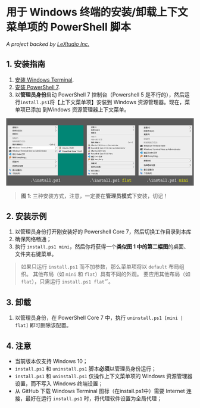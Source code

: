 # 用于 Windows 终端的安装/卸载上下文菜单项的 PowerShell 脚本

*A project backed by [LeXtudio Inc.](https://www.lextudio.com)*

## 1. 安装指南

1. [安装 Windows Terminal](https://github.com/microsoft/terminal).
1. [安装 PowerShell 7](https://docs.microsoft.com/en-us/powershell/scripting/install/installing-powershell-core-on-windows?view=powershell-7).
1. 以**管理员身份**启动 PowerShell 7 控制台（Powershell 5 是不行的），然后运行`install.ps1`将【上下文菜单项】安装到 Windows 资源管理器。现在，菜单项已添加 到Windows 资源管理器上下文菜单。

![mini layout](img/all_in_one.jpg)
> **图 1**: 三种安装方式，注意，一定要在**管理员模式**下安装，切记！

## 2. 安装示例

1. 以管理员身份打开刚安装好的 Powershell Core 7，然后切换工作目录到本库
2. 确保网络畅通；
3. 执行 `install.ps1 mini`，然后你将获得一个**类似图 1 中的第二幅图**的桌面、文件夹右键菜单。

> 如果只运行 `install.ps1` 而不加参数，那么菜单项将以 `default` 布局组织。 其他布局（如 `mini` 和 `flat`）具有不同的外观。 要应用其他布局（如 `flat`），只需运行 `install.ps1 flat`”`。

## 3. 卸载

1. 以管理员身份，在 PowerShell Core 7 中，执行 `uninstall.ps1 [mini | flat]` 即可删除该配置。

## 4. 注意

- 当前版本仅支持 Windows 10；
- `install.ps1` 和 `uninstall.ps1` 脚本**必须**以管理员身份运行；
- `install.ps1` 和 `uninstall.ps1` 仅操作上下文菜单项的 Windows 资源管理器设置，而不写入 Windows 终端设置；
- 从 GitHub 下载 Windows Terminal 图标（在install.ps1中）需要 Internet 连接，最好在运行 `install.ps1` 时，将代理软件设置为全局代理；
